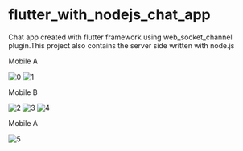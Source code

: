 # flutter_with_nodejs_chat_app
Chat app created with flutter framework using web_socket_channel plugin.This project also contains the server side written with node.js

Mobile A

![0](https://user-images.githubusercontent.com/60744320/177342245-088b5830-e1e2-420b-b854-41736ff7196c.JPEG)
![1](https://user-images.githubusercontent.com/60744320/177341792-a05e6a96-f44b-4027-a709-653521e7786f.jpeg)

Mobile B

![2](https://user-images.githubusercontent.com/60744320/177341799-9288efcd-f7ad-4e2c-ba71-3f9ab86d8a70.jpeg)
![3](https://user-images.githubusercontent.com/60744320/177341800-2a3691f5-4f5a-4f50-a454-ed46a47fd388.jpeg)
![4](https://user-images.githubusercontent.com/60744320/177341804-44fa3bf2-c701-492e-8e2d-ffa6636954f6.jpeg)

Mobile A

![5](https://user-images.githubusercontent.com/60744320/177341806-16fbdfaa-081c-476d-bfea-0f6a8f2dac4c.jpeg)
